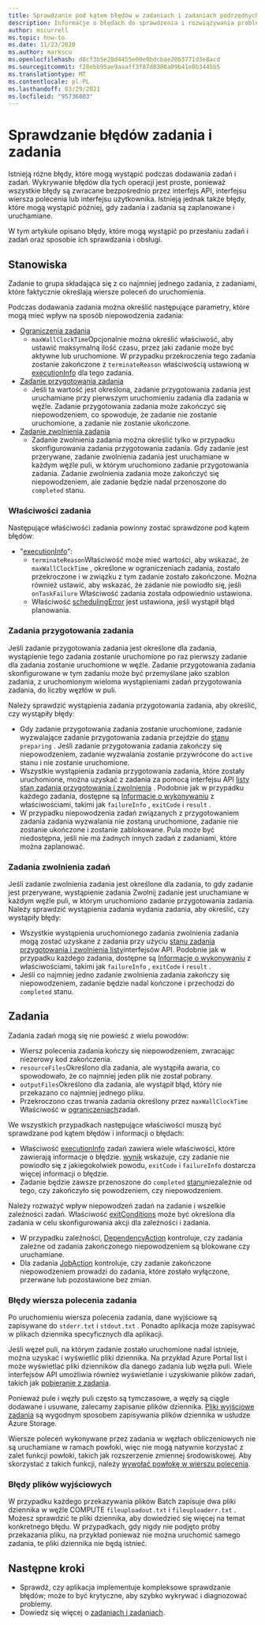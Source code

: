```yaml
---
title: Sprawdzanie pod kątem błędów w zadaniach i zadaniach podrzędnych
description: Informacje o błędach do sprawdzenia i rozwiązywania problemów z zadaniami i zadaniami.
author: mscurrell
ms.topic: how-to
ms.date: 11/23/2020
ms.author: markscu
ms.openlocfilehash: d8cf3b5e28d4455e00e0bdcbae2063771d3e8acd
ms.sourcegitcommit: f28ebb95ae9aaaff3f87d8388a09b41e0b3445b5
ms.translationtype: MT
ms.contentlocale: pl-PL
ms.lasthandoff: 03/29/2021
ms.locfileid: "95736803"
---
```

# <a name="job-and-task-error-checking"></a>Sprawdzanie błędów zadania i zadania

Istnieją różne błędy, które mogą wystąpić podczas dodawania zadań i zadań. Wykrywanie błędów dla tych operacji jest proste, ponieważ wszystkie błędy są zwracane bezpośrednio przez interfejs API, interfejsu wiersza polecenia lub interfejsu użytkownika. Istnieją jednak także błędy, które mogą wystąpić później, gdy zadania i zadania są zaplanowane i uruchamiane.

W tym artykule opisano błędy, które mogą wystąpić po przesłaniu zadań i zadań oraz sposobie ich sprawdzania i obsługi.

## <a name="jobs"></a>Stanowiska

Zadanie to grupa składająca się z co najmniej jednego zadania, z zadaniami, które faktycznie określają wiersze poleceń do uruchomienia.

Podczas dodawania zadania można określić następujące parametry, które mogą mieć wpływ na sposób niepowodzenia zadania:

- [Ograniczenia zadania](/rest/api/batchservice/job/add#jobconstraints)
  - `maxWallClockTime`Opcjonalnie można określić właściwość, aby ustawić maksymalną ilość czasu, przez jaki zadanie może być aktywne lub uruchomione. W przypadku przekroczenia tego zadania zostanie zakończone z `terminateReason` właściwością ustawioną w [executionInfo](/rest/api/batchservice/job/get#cloudjob) dla tego zadania.
- [Zadanie przygotowania zadania](/rest/api/batchservice/job/add#jobpreparationtask)
  - Jeśli ta wartość jest określona, zadanie przygotowania zadania jest uruchamiane przy pierwszym uruchomieniu zadania dla zadania w węźle. Zadanie przygotowania zadania może zakończyć się niepowodzeniem, co spowoduje, że zadanie nie zostanie uruchomione, a zadanie nie zostanie ukończone.
- [Zadanie zwolnienia zadania](/rest/api/batchservice/job/add#jobreleasetask)
  - Zadanie zwolnienia zadania można określić tylko w przypadku skonfigurowania zadania przygotowania zadania. Gdy zadanie jest przerywane, zadanie zwolnienia zadania jest uruchamiane w każdym węźle puli, w którym uruchomiono zadanie przygotowania zadania. Zadanie zwolnienia zadania może zakończyć się niepowodzeniem, ale zadanie będzie nadal przenoszone do `completed` stanu.

### <a name="job-properties"></a>Właściwości zadania

Następujące właściwości zadania powinny zostać sprawdzone pod kątem błędów:

- "[executionInfo](/rest/api/batchservice/job/get#jobexecutioninformation)":
  - `terminateReason`Właściwość może mieć wartości, aby wskazać, że `maxWallClockTime` , określone w ograniczeniach zadania, zostało przekroczone i w związku z tym zadanie zostało zakończone. Można również ustawić, aby wskazać, że zadanie nie powiodło się, jeśli `onTaskFailure` Właściwość zadania została odpowiednio ustawiona.
  - Właściwość [schedulingError](/rest/api/batchservice/job/get#jobschedulingerror) jest ustawiona, jeśli wystąpił błąd planowania.

### <a name="job-preparation-tasks"></a>Zadania przygotowania zadania

Jeśli zadanie przygotowania zadania jest określone dla zadania, wystąpienie tego zadania zostanie uruchomione po raz pierwszy zadanie dla zadania zostanie uruchomione w węźle. Zadanie przygotowania zadania skonfigurowane w tym zadaniu może być przemyślane jako szablon zadania, z uruchomionym wieloma wystąpieniami zadań przygotowania zadania, do liczby węzłów w puli.

Należy sprawdzić wystąpienia zadania przygotowania zadania, aby określić, czy wystąpiły błędy:

- Gdy zadanie przygotowania zadania zostanie uruchomione, zadanie wyzwalające zadanie przygotowania zadania przejdzie do [stanu](/rest/api/batchservice/task/get#taskstate) `preparing` . Jeśli zadanie przygotowania zadania zakończy się niepowodzeniem, zadanie wyzwalania zostanie przywrócone do `active` stanu i nie zostanie uruchomione.
- Wszystkie wystąpienia zadania przygotowania zadania, które zostały uruchomione, można uzyskać z zadania za pomocą interfejsu API [listy stan zadania przygotowania i zwolnienia](/rest/api/batchservice/job/listpreparationandreleasetaskstatus) . Podobnie jak w przypadku każdego zadania, dostępne są [Informacje o wykonywaniu](/rest/api/batchservice/job/listpreparationandreleasetaskstatus#jobpreparationandreleasetaskexecutioninformation) z właściwościami, takimi jak `failureInfo` , `exitCode` i `result` .
- W przypadku niepowodzenia zadań związanych z przygotowaniem zadania zadania wyzwalania nie zostaną uruchomione, zadanie nie zostanie ukończone i zostanie zablokowane. Pula może być niedostępna, jeśli nie ma żadnych innych zadań z zadaniami, które można zaplanować.

### <a name="job-release-tasks"></a>Zadania zwolnienia zadań

Jeśli zadanie zwolnienia zadania jest określone dla zadania, to gdy zadanie jest przerywane, wystąpienie zadania Zwolnij zadanie jest uruchamiane w każdym węźle puli, w którym uruchomiono zadanie przygotowania zadania. Należy sprawdzić wystąpienia zadania wydania zadania, aby określić, czy wystąpiły błędy:

- Wszystkie wystąpienia uruchomionego zadania zwolnienia zadania mogą zostać uzyskane z zadania przy użyciu [stanu zadania przygotowania i zwolnienia listy](/rest/api/batchservice/job/listpreparationandreleasetaskstatus)interfejsów API. Podobnie jak w przypadku każdego zadania, dostępne są [Informacje o wykonywaniu](/rest/api/batchservice/job/listpreparationandreleasetaskstatus#jobpreparationandreleasetaskexecutioninformation) z właściwościami, takimi jak `failureInfo` , `exitCode` i `result` .
- Jeśli co najmniej jedno zadanie zwolnienia zadania zakończy się niepowodzeniem, zadanie będzie nadal kończone i przechodzi do `completed` stanu.

## <a name="tasks"></a>Zadania

Zadania zadań mogą się nie powieść z wielu powodów:

- Wiersz polecenia zadania kończy się niepowodzeniem, zwracając niezerowy kod zakończenia.
- `resourceFiles`Określono dla zadania, ale wystąpiła awaria, co spowodowało, że co najmniej jeden plik nie został pobrany.
- `outputFiles`Określono dla zadania, ale wystąpił błąd, który nie przekazano co najmniej jednego pliku.
- Przekroczono czas trwania zadania określony przez `maxWallClockTime` Właściwość w [ograniczeniach](/rest/api/batchservice/task/add#taskconstraints)zadań.

We wszystkich przypadkach następujące właściwości muszą być sprawdzane pod kątem błędów i informacji o błędach:

- Właściwość [executionInfo](/rest/api/batchservice/task/get#taskexecutioninformation) zadań zawiera wiele właściwości, które zawierają informacje o błędzie. [wynik](/rest/api/batchservice/task/get#taskexecutionresult) wskazuje, czy zadanie nie powiodło się z jakiegokolwiek powodu, `exitCode` i `failureInfo` dostarcza więcej informacji o błędzie.
- Zadanie będzie zawsze przenoszone do `completed` [stanu](/rest/api/batchservice/task/get#taskstate)niezależnie od tego, czy zakończyło się powodzeniem, czy niepowodzeniem.

Należy rozważyć wpływ niepowodzeń zadań na zadanie i wszelkie zależności zadań. Właściwość [exitConditions](/rest/api/batchservice/task/add#exitconditions) może być określona dla zadania w celu skonfigurowania akcji dla zależności i zadania.

- W przypadku zależności, [DependencyAction](/rest/api/batchservice/task/add#dependencyaction) kontroluje, czy zadania zależne od zadania zakończonego niepowodzeniem są blokowane czy uruchamiane.
- Dla zadania [JobAction](/rest/api/batchservice/task/add#jobaction) kontroluje, czy zadanie zakończone niepowodzeniem prowadzi do zadania, które zostało wyłączone, przerwane lub pozostawione bez zmian.

### <a name="task-command-line-failures"></a>Błędy wiersza polecenia zadania

Po uruchomieniu wiersza polecenia zadania, dane wyjściowe są zapisywane do `stderr.txt` i `stdout.txt` . Ponadto aplikacja może zapisywać w plikach dziennika specyficznych dla aplikacji.

Jeśli węzeł puli, na którym zadanie zostało uruchomione nadal istnieje, można uzyskać i wyświetlić pliki dziennika. Na przykład Azure Portal list i może wyświetlać pliki dzienników dla danego zadania lub węzła puli. Wiele interfejsów API umożliwia również wyświetlanie i uzyskiwanie plików zadań, takich jak [pobieranie z zadania](/rest/api/batchservice/file/getfromtask).

Ponieważ pule i węzły puli często są tymczasowe, a węzły są ciągle dodawane i usuwane, zalecamy zapisanie plików dziennika. [Pliki wyjściowe zadania](./batch-task-output-files.md) są wygodnym sposobem zapisywania plików dziennika w usłudze Azure Storage.

Wiersze poleceń wykonywane przez zadania w węzłach obliczeniowych nie są uruchamiane w ramach powłoki, więc nie mogą natywnie korzystać z zalet funkcji powłoki, takich jak rozszerzenie zmiennej środowiskowej. Aby skorzystać z takich funkcji, należy [wywołać powłokę w wierszu polecenia](batch-compute-node-environment-variables.md#command-line-expansion-of-environment-variables).

### <a name="output-file-failures"></a>Błędy plików wyjściowych

W przypadku każdego przekazywania plików Batch zapisuje dwa pliki dziennika w węźle COMPUTE `fileuploadout.txt` i `fileuploaderr.txt` . Możesz sprawdzić te pliki dziennika, aby dowiedzieć się więcej na temat konkretnego błędu. W przypadkach, gdy nigdy nie podjęto próby przekazania pliku, na przykład ponieważ nie można uruchomić samego zadania, te pliki dziennika nie będą istnieć.  

## <a name="next-steps"></a>Następne kroki

- Sprawdź, czy aplikacja implementuje kompleksowe sprawdzanie błędów; może to być krytyczne, aby szybko wykrywać i diagnozować problemy.
- Dowiedz się więcej o [zadaniach i zadaniach](jobs-and-tasks.md).